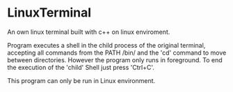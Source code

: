 # LinuxTerminal
An own linux terminal built with c++ on linux enviroment.

Program executes a shell in the child process of the original terminal, accepting all commands from the PATH /bin/ and the 'cd' command to move between directories. However the program only runs in foreground.
To end the execution of the 'child' Shell just press 'Ctrl+C'.

This program can only be run in Linux environment.
